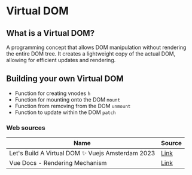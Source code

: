# Virtual DOM

## What is a Virtual DOM?

A programming concept that allows DOM manipulation without rendering the entire DOM tree. It creates a lightweight copy of the actual DOM, allowing for efficient updates and rendering.

## Building your own Virtual DOM

- Function for creating vnodes `h`
- Function for mounting onto the DOM `mount`
- Function from removing from the DOM `unmount`
- Function to update within the DOM `patch`

### Web sources

| Name                                              | Source                                                          |
| ------------------------------------------------- | --------------------------------------------------------------- |
| Let's Build A Virtual DOM ✨ Vuejs Amsterdam 2023 | [Link](https://www.youtube.com/watch?v=bzYFCDz817I)             |
| Vue Docs - Rendering Mechanism                    | [Link](https://vuejs.org/guide/extras/rendering-mechanism.html) |

